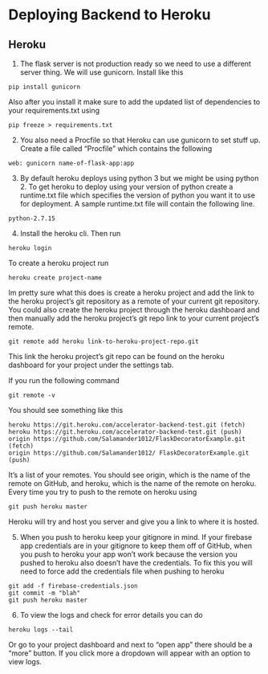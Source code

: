 # Deploying Backend to Heroku
## Heroku
1. The flask server is not production ready so we need to use a different server thing. We will use gunicorn. Install like this
```
pip install gunicorn
```
Also  after you install it make sure to add the updated list of dependencies to your requirements.txt using
```
pip freeze > requirements.txt
```

2. You also need a Procfile so that Heroku can use gunicorn to set stuff up. Create a file called “Procfile” which contains the following
```
web: gunicorn name-of-flask-app:app
```

3. By default heroku deploys using python 3 but we might be using python 2. To get heroku to deploy using your version of python create a runtime.txt file which specifies the version of python you want it to use for deployment.  A sample runtime.txt file will contain the following line.
```
python-2.7.15
```

4. Install the heroku cli. Then run 
```
heroku login
```

To create a heroku project run
```
heroku create project-name
```
Im pretty sure what this does is create a heroku project and add the link to the heroku project’s git repository as a remote of your current git repository. You could also create the heroku project through the heroku dashboard and then manually add the heroku project’s git repo link to your current project’s remote.
```
git remote add heroku link-to-heroku-project-repo.git
```
This link the heroku project’s git repo can be found on the heroku dashboard for your project under the settings tab.

If you run the following command
```
git remote -v
```
You  should see something like this
```
heroku https://git.heroku.com/accelerator-backend-test.git (fetch)
heroku https://git.heroku.com/accelerator-backend-test.git (push)
origin https://github.com/Salamander1012/FlaskDecoratorExample.git (fetch)
origin https://github.com/Salamander1012/ FlaskDecoratorExample.git (push)
```

It’s a list of your remotes. You should see origin, which is the name of the remote on GitHub, and heroku, which is the name of the remote on heroku. Every time you try to push to the remote on heroku using 
```
git push heroku master
```
Heroku will try and host you server and give you a link to where it is hosted.

5. When you push to heroku keep your gitignore in mind. If your firebase app credentials are in your gitignore to keep them off of GitHub, when you push to heroku your app won’t work because the version you pushed to heroku also doesn’t have the credentials. To fix this you will need to force add the credentials file when pushing to heroku 
```
git add -f firebase-credentials.json
git commit -m "blah"
git push heroku master
```

6. To view the logs and check for error details you can do 
```
heroku logs --tail
```
 
Or  go to your project dashboard and next to “open app” there should be a “more” button. If you click more a dropdown will appear with an option to view logs.